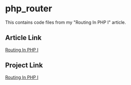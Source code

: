 # php_router

This contains code files from my "Routing In PHP I" article.

## Article Link
[Routing In PHP I](https://dev.to/zubs)

## Project Link
[Routing In PHP I]()
